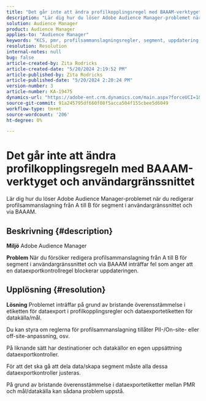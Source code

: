 ```yaml
---
title: "Det går inte att ändra profilkopplingsregel med BAAAM-verktyget och användargränssnittet"
description: "Lär dig hur du löser Adobe Audience Manager-problemet när du redigerar profilsammanslagning från A till B för segment i användargränssnittet och via BAAAM."
solution: Audience Manager
product: Audience Manager
applies-to: "Audience Manager"
keywords: "KCS, pmr, profilsammanslagningsregler, segment, uppdatering, redigering, frågor och svar AAM, Adobe Audience Manager, det går inte att ändra, BAAAM-verktyget"
resolution: Resolution
internal-notes: null
bug: false
article-created-by: Zita Rodricks
article-created-date: "5/20/2024 2:19:52 PM"
article-published-by: Zita Rodricks
article-published-date: "5/20/2024 2:20:24 PM"
version-number: 3
article-number: KA-19475
dynamics-url: "https://adobe-ent.crm.dynamics.com/main.aspx?forceUCI=1&pagetype=entityrecord&etn=knowledgearticle&id=7f22d003-b416-ef11-9f8a-6045bd026dc7"
source-git-commit: 91a245795df660f08f5acca504f155cbee5d6049
workflow-type: tm+mt
source-wordcount: '206'
ht-degree: 0%

---
```


# Det går inte att ändra profilkopplingsregeln med BAAAM-verktyget och användargränssnittet


Lär dig hur du löser Adobe Audience Manager-problemet när du redigerar profilsammanslagning från A till B för segment i användargränssnittet och via BAAAM.

## Beskrivning {#description}


<b>Miljö</b>
Adobe Audience Manager

<b>Problem</b>
När du försöker redigera profilsammanslagning från A till B för segment i användargränssnittet och via BAAAM inträffar fel som anger att en dataexportkontrollregel blockerar uppdateringen.


## Upplösning {#resolution}


<b>Lösning</b>
Problemet inträffar på grund av bristande överensstämmelse i etiketten för dataexport i profilkopplingsregler och dataexportetiketten för datakälla/mål.

Du kan styra om reglerna för profilsammanslagning tillåter PII-/On-site- eller off-site-anpassning, osv.

På liknande sätt har destinationer och datakällor en egen uppsättning dataexportkontroller.

För att det ska gå att dela data/skapa segment måste alla dessa dataexportkontroller justeras.

På grund av bristande överensstämmelse i dataexportetiketter mellan PMR och mål/datakälla kan sådana problem uppstå.
